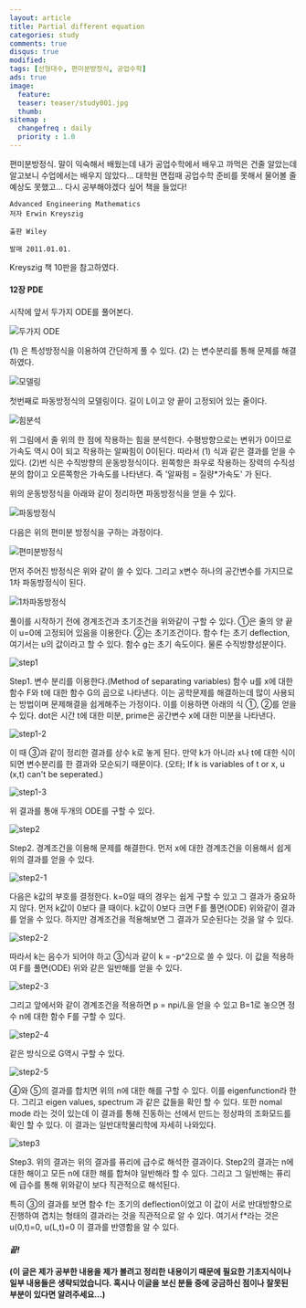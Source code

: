 ```yaml
---
layout: article
title: Partial different equation
categories: study
comments: true
disqus: true
modified: 
tags: [선형대수, 편미분방정식, 공업수학]
ads: true
image:
  feature:
  teaser: teaser/study001.jpg
  thumb:
sitemap :
  changefreq : daily
  priority : 1.0
---
```


편미분방정식. 말이 익숙해서 배웠는데 내가 공업수학에서 배우고 까먹은 건줄 알았는데 알고보니 수업에서는 배우지 않았다...
대학원 면접때 공업수학 준비를 못해서 물어볼 줄 예상도 못했고...
다시 공부해야겠다 싶어 책을 들었다!

```
Advanced Engineering Mathematics
저자 Erwin Kreyszig

출판 Wiley

발매 2011.01.01.
```
Kreyszig 책 10판을 참고하였다.

#### 12장 PDE
시작에 앞서 두가지 ODE를 풀어본다.

![두가지 ODE](https://raw.githubusercontent.com/Kyungpyo-Kim/Kyungpyo-Kim.github.io/master/_posts/study/Partial-Differential-Equation/1.jpg)

(1) 은 특성방정식을 이용하여 간단하게 풀 수 있다.
(2) 는 변수분리를 통해 문제를 해결하였다.

![모델링](https://raw.githubusercontent.com/Kyungpyo-Kim/Kyungpyo-Kim.github.io/master/_posts/study/Partial-Differential-Equation/2.jpg)

첫번째로 파동방정식의 모델링이다.
길이 L이고 양 끝이 고정되어 있는 줄이다.

![힘분석](https://raw.githubusercontent.com/Kyungpyo-Kim/Kyungpyo-Kim.github.io/master/_posts/study/Partial-Differential-Equation/3.jpg)

위 그림에서 줄 위의 한 점에 작용하는 힘을 분석한다.
수평방향으로는 변위가 0이므로 가속도 역시 0이 되고 작용하는 알짜힘이 0이된다. 따라서 (1) 식과 같은 결과를 얻을 수 있다.
(2)번 식은 수직방향의 운동방정식이다.
왼쪽항은 좌우로 작용하는 장력의 수직성분의 합이고 오른쪽항은 가속도를 나타낸다.
즉 '알짜힘 = 질량*가속도' 가 된다.

위의 운동방정식을 아래와 같이 정리하면 파동방정식을 얻을 수 있다.

![파동방정식](https://raw.githubusercontent.com/Kyungpyo-Kim/Kyungpyo-Kim.github.io/master/_posts/study/Partial-Differential-Equation/4.jpg)

다음은 위의 편미분 방정식을 구하는 과정이다.

![편미분방정식](https://raw.githubusercontent.com/Kyungpyo-Kim/Kyungpyo-Kim.github.io/master/_posts/study/Partial-Differential-Equation/5.jpg)

먼저 주어진 방정식은 위와 같이 쓸 수 있다. 
그리고 x변수 하나의 공간변수를 가지므로 1차 파동방정식이 된다.

![1차파동방정식](https://raw.githubusercontent.com/Kyungpyo-Kim/Kyungpyo-Kim.github.io/master/_posts/study/Partial-Differential-Equation/6.jpg)

풀이를 시작하기 전에 경계조건과 초기조건을 위와같이 구할 수 있다.
①은 줄의 양 끝이 u=0에 고정되어 있음을 이용한다.
②는 초기조건이다. 함수 f는 초기 deflection, 여기서는 u의 값이라고 할 수 있다.
함수 g는 초기 속도이다. 물론 수직방향성분이다.

![step1](https://raw.githubusercontent.com/Kyungpyo-Kim/Kyungpyo-Kim.github.io/master/_posts/study/Partial-Differential-Equation/7.jpg)

Step1. 변수 분리를 이용한다.(Method of separating variables)
함수 u를 x에 대한 함수 F와 t에 대한 함수 G의 곱으로 나타낸다.
이는 공학문제를 해결하는데 많이 사용되는 방법이며 문제해결을 쉽게해주는 가정이다.
이를 이용하면 아래의 식 ①, ②를 얻을 수 있다.
dot은 시간 t에 대한 미분, prime은 공간변수 x에 대한 미분을 나타낸다.

![step1-2](https://raw.githubusercontent.com/Kyungpyo-Kim/Kyungpyo-Kim.github.io/master/_posts/study/Partial-Differential-Equation/8.jpg)

이 때 ③과 같이 정리한 결과를 상수 k로 놓게 된다.
만약 k가 아니라 x나 t에 대한 식이 되면 변수분리를 한 결과와 모순되기 때문이다.
(오타; If k is variables of t or x, u (x,t) can't be seperated.)

![step1-3](https://raw.githubusercontent.com/Kyungpyo-Kim/Kyungpyo-Kim.github.io/master/_posts/study/Partial-Differential-Equation/9.jpg)

위 결과를 통애 두개의 ODE를 구할 수 있다.

![step2](https://raw.githubusercontent.com/Kyungpyo-Kim/Kyungpyo-Kim.github.io/master/_posts/study/Partial-Differential-Equation/10.jpg)

Step2. 경계조건을 이용해 문제를 해결한다.
먼저 x에 대한 경계조건을 이용해서 쉽게 위의 결과를 얻을 수 있다.

![step2-1](https://raw.githubusercontent.com/Kyungpyo-Kim/Kyungpyo-Kim.github.io/master/_posts/study/Partial-Differential-Equation/11.jpg)

다음은 k값의 부호를 결정한다. k=0일 때의 경우는 쉽게 구할 수 있고 그 결과가 중요하지 않다.
먼저 k값이 0보다 클 때이다.
k값이 0보다 크면 F를 풀면(ODE) 위와같이 결과를 얻을 수 있다. 하지만 경계조건을 적용해보면 그 결과가 모순된다는 것을 알 수 있다.

![step2-2](https://raw.githubusercontent.com/Kyungpyo-Kim/Kyungpyo-Kim.github.io/master/_posts/study/Partial-Differential-Equation/12.jpg)


따라서 k는 음수가 되어야 하고 ③식과 같이 k = -p^2으로 쓸 수 있다.
이 값을 적용하여 F를 풀면(ODE) 위와 같은 일반해를 얻을 수 있다.

![step2-3](https://raw.githubusercontent.com/Kyungpyo-Kim/Kyungpyo-Kim.github.io/master/_posts/study/Partial-Differential-Equation/13.jpg)

그리고 앞에서와 같이 경계조건을 적용하면 p = npi/L을 얻을 수 있고 B=1로 놓으면 정수 n에 대한 함수 F를 구할 수 있다.

![step2-4](https://raw.githubusercontent.com/Kyungpyo-Kim/Kyungpyo-Kim.github.io/master/_posts/study/Partial-Differential-Equation/14.jpg)

같은 방식으로 G역시 구할 수 있다.

![step2-5](https://raw.githubusercontent.com/Kyungpyo-Kim/Kyungpyo-Kim.github.io/master/_posts/study/Partial-Differential-Equation/15.jpg)

④와 ⑤의 결과를 합치면 위의 n에 대한 해를 구할 수 있다.
이를 eigenfunction라 한다.
그리고 eigen values, spectrum 과 같은 값들을 확인 할 수 있다.
또한 nomal mode 라는 것이 있는데 이 결과를 통해 진동하는 선에서 만드는 정상파의 조화모드를 확인 할 수 있다. 이 결과는 일반대학물리학에 자세히 나와있다.

![step3](https://raw.githubusercontent.com/Kyungpyo-Kim/Kyungpyo-Kim.github.io/master/_posts/study/Partial-Differential-Equation/16.jpg)

Step3. 위의 결과는 위의 결과를 퓨리에 급수로 해석한 결과이다.
Step2의 결과는 n에 대한 해이고 모든 n에 대한 해를 합쳐야 일반해라 할 수 있다.
그리고 그 일반해는 퓨리에 급수를 통해 위와같이 보다 직관적으로 해석된다.

특히 ③의 결과를 보면 함수 f는 초기의 deflection이었고 이 값이 서로 반대방향으로 진행하여 겹치는 형태의 결과라는 것을 직관적으로 알 수 있다. 
여기서 f*라는 것은 u(0,t)=0, u(L,t)=0 이 결과를 반영함을 알 수 있다.

#### *끝!*
__(이 글은 제가 공부한 내용을 제가 볼려고 정리한 내용이기 때문에 필요한 기초지식이나 일부 내용들은 생략되었습니다. 혹시나 이글을 보신 분들 중에 궁금하신 점이나 잘못된 부분이 있다면 알려주세요...)__
